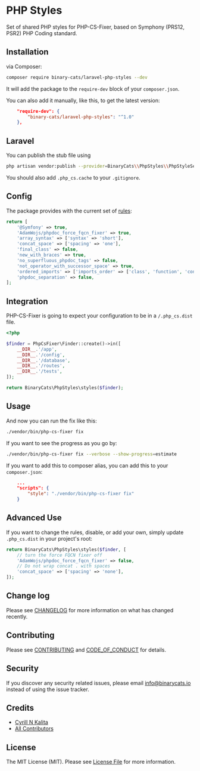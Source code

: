 # PHP Styles

Set of shared PHP styles for PHP-CS-Fixer, based on Symphony (PRS12, PSR2) PHP Coding standard.

## Installation

via Composer:

```bash
composer require binary-cats/laravel-php-styles --dev
```

It will add the package to the `require-dev` block of your `composer.json`.

You can also add it manually, like this, to get the latest version:

```json
    "require-dev": {
        "binary-cats/laravel-php-styles": "^1.0"
    },
```

## Laravel

You can publish the stub file using
```bash
php artisan vendor:publish --provider=BinaryCats\\PhpStyles\\PhpStyleServiceProvider
```

You should also add `.php_cs.cache` to your `.gitignore`.

## Config

The package provides with the current set of [rules](./src/rules.php):

```php
return [
    '@Symfony' => true,
    'AdamWojs/phpdoc_force_fqcn_fixer' => true,
    'array_syntax' => ['syntax' => 'short'],
    'concat_space' => ['spacing' => 'one'],
    'final_class' => false,
    'new_with_braces' => true,
    'no_superfluous_phpdoc_tags' => false,
    'not_operator_with_successor_space' => true,
    'ordered_imports' => ['imports_order' => ['class', 'function', 'const'], 'sort_algorithm' => 'alpha'],
    'phpdoc_separation' => false,
];
```

## Integration

PHP-CS-Fixer is going to expect your configuration to be in a `/.php_cs.dist` file.

```php
<?php

$finder = PhpCsFixer\Finder::create()->in([
    __DIR__.'/app',
    __DIR__.'/config',
    __DIR__.'/database',
    __DIR__.'/routes',
    __DIR__.'/tests',
]);

return BinaryCats\PhpStyles\styles($finder);
```

## Usage

And now you can run the fix like this:
```bash
./vendor/bin/php-cs-fixer fix
```

If you want to see the progress as you go by:
```bash
./vendor/bin/php-cs-fixer fix --verbose --show-progress=estimate
```

If you want to add this to composer alias, you can add this to your `composer.json`:
```json
    ...
    "scripts": {
        "style": "./vendor/bin/php-cs-fixer fix"
    }
```

## Advanced Use

If you want to change the rules, disable, or add your own, simply update `.php_cs.dist` in your project's root:

```php
return BinaryCats\PhpStyles\styles($finder, [
    // turn the force FQCN fixer off
    'AdamWojs/phpdoc_force_fqcn_fixer' => false,
    // Do not wrap concat . with spaces
    'concat_space' => ['spacing' => 'none'],
]);
```

## Change log

Please see [CHANGELOG](CHANGELOG.md) for more information on what has changed recently.

## Contributing

Please see [CONTRIBUTING](CONTRIBUTING.md) and [CODE_OF_CONDUCT](CODE_OF_CONDUCT.md) for details.

## Security

If you discover any security related issues, please email info@binarycats.io instead of using the issue tracker.

## Credits

- [Cyrill N Kalita][link-author]
- [All Contributors][link-contributors]

## License

The MIT License (MIT). Please see [License File](LICENSE.md) for more information.

[link-author]: https://github.com/cyrill.kalita
[link-contributors]: ../../contributors
